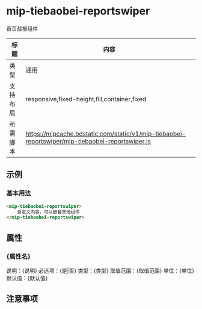 # mip-tiebaobei-reportswiper

首页战报组件

标题|内容
----|----
类型|通用
支持布局|responsive,fixed-height,fill,container,fixed
所需脚本|https://mipcache.bdstatic.com/static/v1/mip-tiebaobei-reportswiper/mip-tiebaobei-reportswiper.js

## 示例

### 基本用法
```html
<mip-tiebaobei-reportswiper>
    自定义内容，可以嵌套其他组件
</mip-tiebaobei-reportswiper>
```

## 属性

### {属性名}

说明：{说明}
必选项：{是|否}
类型：{类型}
取值范围：{取值范围}
单位：{单位}
默认值：{默认值}

## 注意事项

